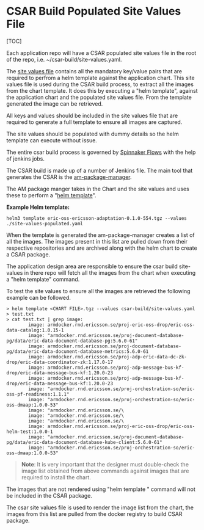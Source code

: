 # CSAR Build Populated Site Values File

[TOC]

Each application repo will have a CSAR populated site values file in the root of the repo, i.e.
~/csar-build/site-values.yaml.

The [site values file](../csar-build/site-values.yaml) contains all the mandatory key/value
pairs that are required to perfrom a helm template against the application chart.
This site values file is used during the CSAR build process, to extract all the images from the
chart template. It does this by executing a "helm template", against the application chart and the
populated site values file. From the template generated the image can be retrieved.

All keys and values should be included in the site values file that are required to generate a full
template to ensure all images are captured.

The site values should be populated with dummy details so the helm template can execute without issue.


The entire csar build process is governed by [Spinnaker Flows](https://spinnaker.rnd.gic.ericsson.se/#/applications/common-e2e-cicd/executions?pipeline=oss-csar-build-flow) with the help of jenkins jobs.


The CSAR build is made up of a number of Jenkins file. The main tool that generates the CSAR is the
[am-package-manager](https://gerrit.ericsson.se/plugins/gitiles/OSS/com.ericsson.orchestration.mgmt.packaging/am-package-manager/+/refs/heads/master).


The AM package manger takes in the Chart and the site values and uses these to perform a "[helm template](https://helm.sh/docs/helm/helm_template/)".

**Example Helm template:**
```
helm3 template eric-oss-ericsson-adaptation-0.1.0-554.tgz --values ./site-values-populated.yaml
```

When the template is generated the am-package-manager creates a list of all the images. The images
present in this list are pulled down from their respective repositories and are archived along with the
helm chart to create a CSAR package.


The application design area are responsible to ensure the csar build site-values in there repo will fetch all
the images from the chart when executing a "helm template" command.

To test the site values to ensure all the images are retrieved the following example can be followed.
```
> helm template <CHART FILE>.tgz --values csar-build/site-values.yaml > test.txt
> cat test.txt | grep image:
        image: armdocker.rnd.ericsson.se/proj-eric-oss-drop/eric-oss-data-catalog:1.0.15-1
        image: "armdocker.rnd.ericsson.se/proj-document-database-pg/data/eric-data-document-database-pg:5.6.0-61"
        image: armdocker.rnd.ericsson.se/proj-document-database-pg/data/eric-data-document-database-metrics:5.6.0-61
        image: armdocker.rnd.ericsson.se/proj-adp-eric-data-dc-zk-drop/eric-data-coordinator-zk:1.17.0-17
        image: armdocker.rnd.ericsson.se/proj-adp-message-bus-kf-drop/eric-data-message-bus-kf:1.20.0-23
        image: armdocker.rnd.ericsson.se/proj-adp-message-bus-kf-drop/eric-data-message-bus-kf:1.20.0-23
        image: "armdocker.rnd.ericsson.se/proj-orchestration-so/eric-oss-pf-readiness:1.1.1"
        image: "armdocker.rnd.ericsson.se/proj-orchestration-so/eric-oss-dmaap:1.0.0-53"
        image: "armdocker.rnd.ericsson.se/\
        image: "armdocker.rnd.ericsson.se/\
        image: "armdocker.rnd.ericsson.se/\
        image: armdocker.rnd.ericsson.se/proj-eric-oss-drop/eric-oss-helm-test:1.0.0-1
        image: "armdocker.rnd.ericsson.se/proj-document-database-pg/data/eric-data-document-database-kube-client:5.6.0-61"
        image: "armdocker.rnd.ericsson.se/proj-orchestration-so/eric-oss-dmaap:1.0.0-53"
```


> **Note**: It is very important that the designer must double-check the image list obtained from above commands against images that are required to install the chart.

The images that are not rendered using "helm template <chart name>" command will not be included in the CSAR package.


The csar site values file is used to render the image list from the chart, the images from this list are pulled from the docker registry to build CSAR package.